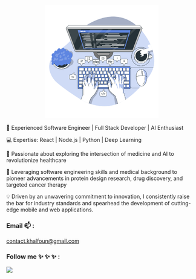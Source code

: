 <p align="center">
  <img width="300" src="./Code typing-bro.png">
</p>

🚀 Experienced Software Engineer | Full Stack Developer | AI Enthusiast

💻 Expertise: React | Node.js | Python | Deep Learning

🌱 Passionate about exploring the intersection of medicine and AI to revolutionize healthcare

🧪 Leveraging software engineering skills and medical background to pioneer advancements in protein design research, drug discovery, and targeted cancer therapy

💡 Driven by an unwavering commitment to innovation, I consistently raise the bar for industry standards and spearhead the development of cutting-edge mobile and web applications.

### Email 📫 :

contact.khalfoun@gmail.com

### Follow me ✨ ✨ ✨ :

[<img src="https://img.shields.io/badge/linkedin-%230077B5.svg?&style=for-the-badge&logo=linkedin&logoColor=white" />](https://www.linkedin.com/in/khalfoun-mehdi/)
